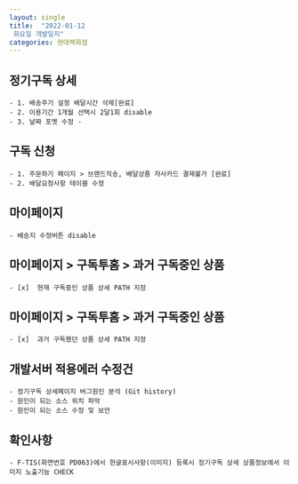 ```yaml
---
layout: single
title:  "2022-01-12
 화요일 개발일지"
categories: 현대백화점
---
```

## 정기구독 상세
    - 1. 배송주기 설정 배달시간 삭제[완료]
    - 2. 이용기간 1개월 선택시 2달1회 disable
    - 3. 날짜 포멧 수정 - 
## 구독 신청
    - 1. 주문하기 페이지 > 브랜드직송, 배달상품 자사카드 결제불가 [완료]
    - 2. 배달요청사항 테이블 수정

## 마이페이지 
    - 배송지 수정버튼 disable

## 마이페이지 > 구독투홈 > 과거 구독중인 상품
    - [x]  현재 구독중인 상품 상세 PATH 지정
    
## 마이페이지 > 구독투홈 > 과거 구독중인 상품
    - [x]  과거 구독했던 상품 상세 PATH 지정

## 개발서버 적용에러 수정건
    - 정기구독 상세페이지 버그원인 분석 (Git history)
    - 원인이 되는 소스 위치 파악
    - 원인이 되는 소스 수정 및 보안

## 확인사항
    - F-TIS(화면번호 PD063)에서 한글표시사항(이미지) 등록시 정기구독 상세 상품정보에서 이미지 노출기능 CHECK
